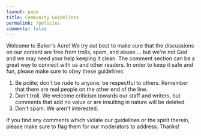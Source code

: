 ```yaml
---
layout: page
title: Community Guidelines
permalink: /policies
comments: false
---
```


Welcome to Baker's Acre! We try out best to make sure that the discussions on our content are free from trolls, spam, and abuse ... but we're not God and we may need your help keeping it clean. The comment section can be a great way to connect with us and other readers. In order to keep it safe and fun, please make sure to obey these guidelines:

1. Be polite; don't be rude to anyone; be respectful to others. Remember that there are real people on the other end of the line.
1. Don't troll. We welcome criticism towards our staff and writers, but comments that add no value or are insulting in nature will be deleted.
1. Don't spam. We aren't interested.

If you find any comments which violate our guidelines or the spirit therein, please make sure to flag them for our moderators to address. Thanks!
